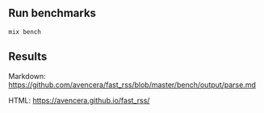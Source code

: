 ## Run benchmarks

```
mix bench
```

## Results

Markdown: https://github.com/avencera/fast_rss/blob/master/bench/output/parse.md

HTML: https://avencera.github.io/fast_rss/
